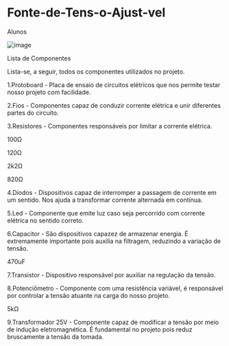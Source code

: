 # Fonte-de-Tens-o-Ajust-vel
Alunos

![image](https://github.com/Wil-tord/Fonte-de-Tens-o-Ajust-vel/assets/104126982/779f717b-3138-4d37-aab8-b5faed7875d9)

Lista de Componentes


Lista-se, a seguir, todos os componentes utilizados no projeto.


1.Protoboard - Placa de ensaio de circuitos elétricos que nos permite testar nosso projeto com facilidade.

2.Fios - Componentes capaz de conduzir corrente elétrica e unir diferentes partes do circuito.

3.Resistores - Componentes responsáveis por limitar a corrente elétrica.

100Ω

120Ω

2k2Ω

820Ω



4.Diodos - Dispositivos capaz de interromper a passagem de corrente em um sentido. Nos ajuda a transformar corrente alternada em contínua.

5.Led - Componente que emite luz caso seja percorrido com corrente elétrica no sentido correto.

6.Capacitor - São dispositivos capazez de armazenar energia. É extremamente importante pois auxilia na filtragem, reduzindo a variação de tensão.

470uF



7.Transistor - Dispositivo responsável por auxiliar na regulação da tensão.

8.Potenciômetro - Componente com uma resistência variável, é responsável por controlar a tensão atuante na carga do nosso projeto.

5kΩ



9.Transformador 25V - Componente capaz de modificar a tensão por meio de indução eletromagnética. É fundamental no projeto pois reduz bruscamente a tensão da tomada.
